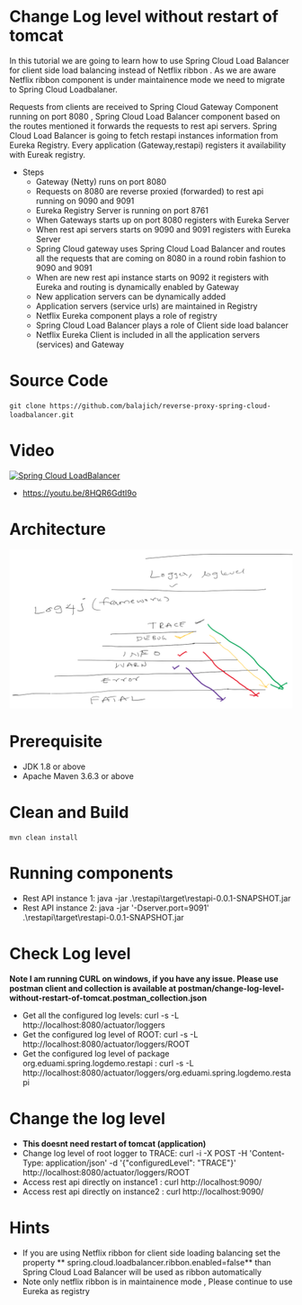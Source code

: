 # Change Log level without restart of tomcat
In this tutorial we are going to learn how to use Spring Cloud Load Balancer for client side load balancing instead of Netflix ribbon . 
As we are aware Netflix ribbon component is under maintainence mode we need to migrate to Spring Cloud Loadbalaner.

Requests from clients are received to Spring Cloud Gateway Component running on port 8080 , Spring Cloud Load Balancer component based on the routes 
mentioned it forwards the requests to rest api servers. Spring Cloud Load Balancer is going to fetch restapi instances information from Eureka Registry.
Every application (Gateway,restapi) registers it availability with Eureak registry.

- Steps
    - Gateway (Netty) runs on port 8080
    - Requests on 8080 are reverse proxied (forwarded) to  rest api running on 9090 and 9091
    - Eureka Registry Server is running on port 8761
    - When Gateways starts up on port 8080 registers with Eureka Server
    - When rest api servers starts on 9090 and 9091 registers with Eureka Server
    - Spring Cloud gateway uses Spring Cloud Load Balancer and routes all the requests that are coming on 8080 in a round robin fashion to 9090 and 9091
    - When are new rest api instance starts on 9092 it registers with Eureka and routing is dynamically enabled by Gateway 
    - New application servers can be dynamically added
    - Application servers (service urls) are maintained in Registry
    - Netflix Eureka component plays a role of registry
    - Spring Cloud Load Balancer plays a role of Client side load balancer
    - Netflix Eureka Client is included in all the application servers (services)  and Gateway
# Source Code 
    git clone https://github.com/balajich/reverse-proxy-spring-cloud-loadbalancer.git
# Video
[![Spring Cloud LoadBalancer](https://img.youtube.com/vi/8HQR6GdtI9o/0.jpg)](https://www.youtube.com/watch?v=8HQR6GdtI9o)
- https://youtu.be/8HQR6GdtI9o
# Architecture
![architecture](architecture.png "architecture")
# Prerequisite
- JDK 1.8 or above
- Apache Maven 3.6.3 or above
# Clean and Build
    mvn clean install
# Running components
- Rest API instance 1: java -jar .\restapi\target\restapi-0.0.1-SNAPSHOT.jar
- Rest API instance 2:  java -jar '-Dserver.port=9091' .\restapi\target\restapi-0.0.1-SNAPSHOT.jar
# Check Log level 
**Note I am running CURL on windows, if you have any issue. Please use postman client and collection is available 
at postman/change-log-level-without-restart-of-tomcat.postman_collection.json**
- Get all the configured log levels: curl -s -L  http://localhost:8080/actuator/loggers
- Get the configured log level of ROOT:  curl -s -L  http://localhost:8080/actuator/loggers/ROOT
- Get the configured log level of package org.eduami.spring.logdemo.restapi : curl -s -L  http://localhost:8080/actuator/loggers/org.eduami.spring.logdemo.restapi
# Change the log level
-  **This doesnt need restart of tomcat (application)**
- Change log level of root logger to TRACE:  curl -i -X POST -H 'Content-Type: application/json' -d '{"configuredLevel": "TRACE"}' http://localhost:8080/actuator/loggers/ROOT
- Access rest api directly on instance1 : curl http://localhost:9090/
- Access rest api directly on instance2 : curl http://localhost:9090/
# Hints
-  If you are using Netflix ribbon for client side loading balancing set the property ** spring.cloud.loadbalancer.ribbon.enabled=false** than Spring Cloud Load Balancer will be used as ribbon automatically
- Note only netflix ribbon is in maintainence mode , Please continue to use Eureka as registry
